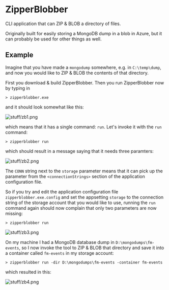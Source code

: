 # ZipperBlobber

CLI application that can ZIP & BLOB a directory of files.

Originally built for easily storing a MongoDB dump in a blob in Azure, but it
can probably be used for other things as well.

## Example

Imagine that you have made a `mongodump` somewhere, e.g. in `C:\temp\dump`, and
now you would like to ZIP & BLOB the contents of that directory.

First you download & build ZipperBlobber. Then you run ZipperBlobber now by typing in

    > zipperblobber.exe

and it should look somewhat like this:

![stuff/zb1.png]()

which means that it has a single command: `run`. Let's invoke it with the `run`
command:

    > zipperblobber run

which should result in a message saying that it needs three paramters:

![stuff/zb2.png]()

The `CONN` string next to the `storage` parameter means that it can pick up the
parameter from the `<connectionStrings>` section of the application configuration
file.

So if you try and edit the application configuration file `zipperblobber.exe.config` 
and set the appsetting `storage` to the connection string of the storage account that
you would like to use, running the `run` command again should now complain that
only two parameters are now missing:

    > zipperblobber run

![stuff/zb3.png]()

On my machine I had a MongoDB database dump in `D:\mongodumps\fm-events`, so I now
invoke the tool to ZIP & BLOB that directory and save it into a container called
`fm-events` in my storage account:

    > zipperblobber run -dir D:\mongodumps\fm-events -container fm-events

which resulted in this:

![stuff/zb4.png]()